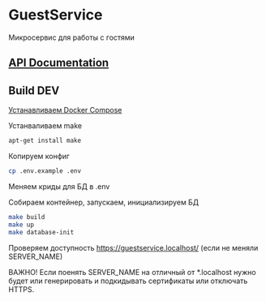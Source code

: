 # GuestService
Микросервис для работы с гостями
## [API Documentation](https://github.com/ryazantsevilya/GuestService/tree/main/postman-collections)
## Build DEV
[Устанавливаем Docker Compose](https://docs.docker.com/compose/install/)

Устанваливаем make 
```sh
apt-get install make
```
Копируем конфиг
```sh
cp .env.example .env
```
Меняем криды для БД в .env

Собираем контейнер, запускаем, инициализируем БД
```sh
make build
make up
make database-init
```

Проверяем доступность https://guestservice.localhost/ (если не меняли SERVER_NAME)

ВАЖНО! Если поенять SERVER_NAME на отличный от *.localhost нужно будет или генерировать и подкидывать сертификаты или отключать HTTPS.
